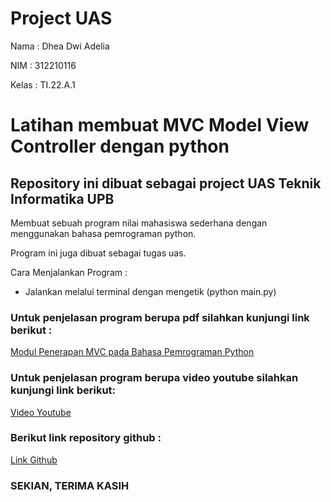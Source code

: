 # Project UAS

Nama : Dhea Dwi Adelia

NIM : 312210116

Kelas : TI.22.A.1

# Latihan membuat MVC Model View Controller dengan python

## Repository ini dibuat sebagai project UAS Teknik Informatika UPB

Membuat sebuah program nilai mahasiswa sederhana dengan menggunakan bahasa pemrograman python.

Program ini juga dibuat sebagai tugas uas.

Cara Menjalankan Program :

- Jalankan melalui terminal dengan mengetik (python main.py)

### Untuk penjelasan program berupa pdf silahkan kunjungi link berikut :

[Modul Penerapan MVC pada Bahasa Pemrograman Python](https://drive.google.com/file/d/1wmIgWYElC-kt1MPuerwju1jelJnokuYM/view?usp=sharing)

### Untuk penjelasan program berupa video youtube silahkan kunjungi link berikut:

[Video Youtube](https://youtu.be/ro6N_5AuPCo)

### Berikut link repository github :

[Link Github](https://github.com/adeliadhea06/ProjectUAS.git)

### SEKIAN, TERIMA KASIH

